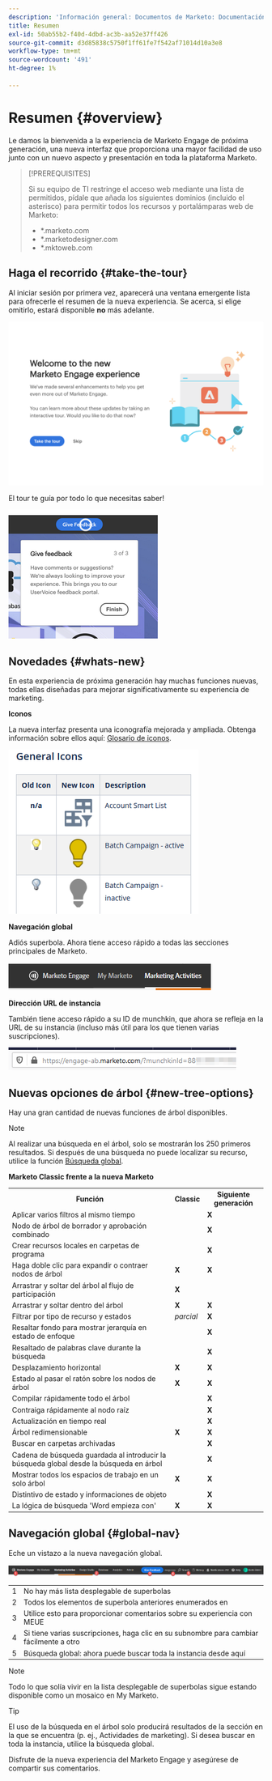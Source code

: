 ```yaml
---
description: 'Información general: Documentos de Marketo: Documentación del producto'
title: Resumen
exl-id: 50ab55b2-f40d-4dbd-ac3b-aa52e37ff426
source-git-commit: d3d85838c5750f1ff61fe7f542af71014d10a3e8
workflow-type: tm+mt
source-wordcount: '491'
ht-degree: 1%

---
```


# Resumen {#overview}

Le damos la bienvenida a la experiencia de Marketo Engage de próxima generación, una nueva interfaz que proporciona una mayor facilidad de uso junto con un nuevo aspecto y presentación en toda la plataforma Marketo.

>[!PREREQUISITES]
>
>Si su equipo de TI restringe el acceso web mediante una lista de permitidos, pídale que añada los siguientes dominios (incluido el asterisco) para permitir todos los recursos y portalámparas web de Marketo:
>
>* *.marketo.com
>* *.marketodesigner.com
>* *.mktoweb.com


## Haga el recorrido {#take-the-tour}

Al iniciar sesión por primera vez, aparecerá una ventana emergente lista para ofrecerle el resumen de la nueva experiencia. Se acerca, si elige omitirlo, estará disponible **no** más adelante.

![](assets/overview-1.png)

El tour te guía por todo lo que necesitas saber!

![](assets/overview-2.png)

## Novedades {#whats-new}

En esta experiencia de próxima generación hay muchas funciones nuevas, todas ellas diseñadas para mejorar significativamente su experiencia de marketing.

**Iconos**

La nueva interfaz presenta una iconografía mejorada y ampliada. Obtenga información sobre ellos aquí: [Glosario de iconos](/help/marketo/product-docs/marketo-engage-next-generation-experience/icon-glossary.md).

![](assets/overview-new-icons.png)

**Navegación global**

Adiós superbola. Ahora tiene acceso rápido a todas las secciones principales de Marketo.

![](assets/overview-5.png)

**Dirección URL de instancia**

También tiene acceso rápido a su ID de munchkin, que ahora se refleja en la URL de su instancia (incluso más útil para los que tienen varias suscripciones).

![](assets/overview-6.png)

## Nuevas opciones de árbol {#new-tree-options}

Hay una gran cantidad de nuevas funciones de árbol disponibles.

>[!NOTE]
>
>Al realizar una búsqueda en el árbol, solo se mostrarán los 250 primeros resultados. Si después de una búsqueda no puede localizar su recurso, utilice la función [Búsqueda global](/help/marketo/product-docs/marketo-engage-next-generation-experience/using-the-global-search.md).

**Marketo Classic frente a la nueva Marketo**

<table> 
 <tbody>
  <tr>
   <th>Función</th> 
   <th>Classic</th> 
   <th>Siguiente generación</th> 
  </tr>
  <tr>
   <td>Aplicar varios filtros al mismo tiempo</td> 
   <td></td> 
   <td><strong>X</strong></td>  
  </tr>
  <tr>
   <td>Nodo de árbol de borrador y aprobación combinado</td> 
   <td></td> 
   <td><strong>X</strong></td> 
  </tr>
  <tr>
   <td>Crear recursos locales en carpetas de programa</td> 
   <td></td> 
   <td><strong>X</strong></td> 
  </tr>
  <tr>
   <td>Haga doble clic para expandir o contraer nodos de árbol</td> 
   <td><strong>X</strong></td> 
   <td><strong>X</strong></td>  
  </tr>
  <tr>
   <td>Arrastrar y soltar del árbol al flujo de participación</td> 
   <td><strong>X</strong></td> 
   <td></td> 
  </tr>
  <tr>
   <td>Arrastrar y soltar dentro del árbol</td> 
   <td><strong>X</strong></td> 
   <td><strong>X</strong></td> 
  </tr>
  <tr>
   <td>Filtrar por tipo de recurso y estados</td> 
   <td><i>parcial</i></td> 
   <td><strong>X</strong></td>  
  </tr>
  <tr>
   <td>Resaltar fondo para mostrar jerarquía en estado de enfoque</td> 
   <td></td> 
   <td><strong>X</strong></td> 
  </tr>
  <tr>
   <td>Resaltado de palabras clave durante la búsqueda</td> 
   <td></td> 
   <td><strong>X</strong></td> 
  </tr>
  <tr>
   <td>Desplazamiento horizontal</td> 
   <td><strong>X</strong></td> 
   <td><strong>X</strong></td>  
  </tr>
  <tr>
   <td>Estado al pasar el ratón sobre los nodos de árbol</td> 
   <td><strong>X</strong></td> 
   <td><strong>X</strong></td> 
  </tr>
  <tr>
   <td>Compilar rápidamente todo el árbol</td> 
   <td></td> 
   <td><strong>X</strong></td> 
  </tr>
  <tr>
   <td>Contraiga rápidamente al nodo raíz</td> 
   <td></td> 
   <td><strong>X</strong></td>  
  </tr>
  <tr>
   <td>Actualización en tiempo real</td> 
   <td></td> 
   <td><strong>X</strong></td> 
  </tr>
  <tr>
   <td>Árbol redimensionable</td> 
   <td><strong>X</strong></td> 
   <td><strong>X</strong></td> 
  </tr>
  <tr>
   <td>Buscar en carpetas archivadas</td> 
   <td></td> 
   <td><strong>X</strong></td>  
  </tr>
  <tr>
   <td>Cadena de búsqueda guardada al introducir la búsqueda global desde la búsqueda en árbol</td> 
   <td></td> 
   <td><strong>X</strong></td> 
  </tr>
  <tr>
   <td>Mostrar todos los espacios de trabajo en un solo árbol</td> 
   <td><strong>X</strong></td> 
   <td><strong>X</strong></td> 
  </tr>
  <tr>
   <td>Distintivo de estado y informaciones de objeto</td> 
   <td></td> 
   <td><strong>X</strong></td>  
  </tr>
  <tr>
   <td>La lógica de búsqueda 'Word empieza con'</td> 
   <td><strong>X</strong></td> 
   <td><strong>X</strong></td> 
  </tr>
 </tbody>
</table>

## Navegación global {#global-nav}

Eche un vistazo a la nueva navegación global.

![](assets/overview-7.png)

<table> 
 <tbody>
  <tr>
   <td>1</td> 
   <td>No hay más lista desplegable de superbolas</td> 
  </tr>
  <tr>
   <td>2</td> 
   <td>Todos los elementos de superbola anteriores enumerados en</td> 
  </tr>
  <tr>
   <td>3</td> 
   <td>Utilice esto para proporcionar comentarios sobre su experiencia con MEUE</td> 
  </tr>
  <tr>
   <td>4</td> 
   <td>Si tiene varias suscripciones, haga clic en su subnombre para cambiar fácilmente a otro</td> 
  </tr>
  <tr>
   <td>5</td> 
   <td>Búsqueda global: ahora puede buscar toda la instancia desde aquí</td> 
  </tr>
 </tbody>
</table>

>[!NOTE]
>
>Todo lo que solía vivir en la lista desplegable de superbolas sigue estando disponible como un mosaico en My Marketo.

>[!TIP]
>
>El uso de la búsqueda en el árbol solo producirá resultados de la sección en la que se encuentra (p. ej., Actividades de marketing). Si desea buscar en toda la instancia, utilice la búsqueda global.

Disfrute de la nueva experiencia del Marketo Engage y asegúrese de compartir sus comentarios.
